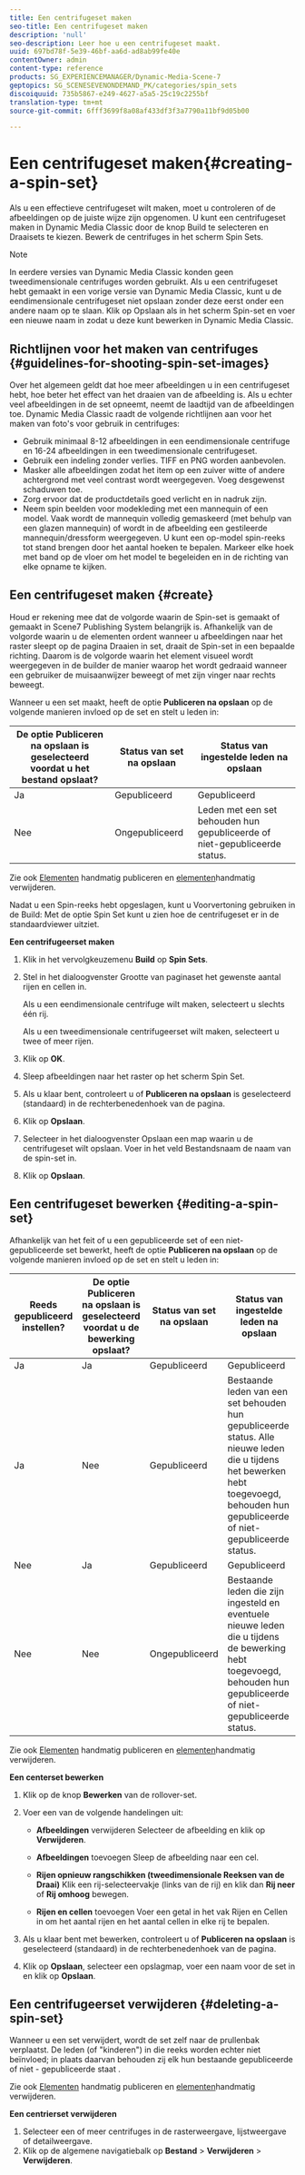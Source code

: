 ```yaml
---
title: Een centrifugeset maken
seo-title: Een centrifugeset maken
description: 'null'
seo-description: Leer hoe u een centrifugeset maakt.
uuid: 697bd78f-5e39-46bf-aa6d-ad8ab99fe40e
contentOwner: admin
content-type: reference
products: SG_EXPERIENCEMANAGER/Dynamic-Media-Scene-7
geptopics: SG_SCENESEVENONDEMAND_PK/categories/spin_sets
discoiquuid: 735b5867-e249-4627-a5a5-25c19c2255bf
translation-type: tm+mt
source-git-commit: 6fff3699f8a08af433df3f3a7790a11bf9d05b00

---
```



# Een centrifugeset maken{#creating-a-spin-set}

Als u een effectieve centrifugeset wilt maken, moet u controleren of de afbeeldingen op de juiste wijze zijn opgenomen. U kunt een centrifugeset maken in Dynamic Media Classic door de knop Build te selecteren en Draaisets te kiezen. Bewerk de centrifuges in het scherm Spin Sets.

>[!NOTE]
>
>In eerdere versies van Dynamic Media Classic konden geen tweedimensionale centrifuges worden gebruikt. Als u een centrifugeset hebt gemaakt in een vorige versie van Dynamic Media Classic, kunt u de eendimensionale centrifugeset niet opslaan zonder deze eerst onder een andere naam op te slaan. Klik op Opslaan als in het scherm Spin-set en voer een nieuwe naam in zodat u deze kunt bewerken in Dynamic Media Classic.

## Richtlijnen voor het maken van centrifuges {#guidelines-for-shooting-spin-set-images}

Over het algemeen geldt dat hoe meer afbeeldingen u in een centrifugeset hebt, hoe beter het effect van het draaien van de afbeelding is. Als u echter veel afbeeldingen in de set opneemt, neemt de laadtijd van de afbeeldingen toe. Dynamic Media Classic raadt de volgende richtlijnen aan voor het maken van foto&#39;s voor gebruik in centrifuges:

* Gebruik minimaal 8-12 afbeeldingen in een eendimensionale centrifuge en 16-24 afbeeldingen in een tweedimensionale centrifugeset.
* Gebruik een indeling zonder verlies. TIFF en PNG worden aanbevolen.
* Masker alle afbeeldingen zodat het item op een zuiver witte of andere achtergrond met veel contrast wordt weergegeven. Voeg desgewenst schaduwen toe.
* Zorg ervoor dat de productdetails goed verlicht en in nadruk zijn.
* Neem spin beelden voor modekleding met een mannequin of een model. Vaak wordt de mannequin volledig gemaskeerd (met behulp van een glazen mannequin) of wordt in de afbeelding een gestileerde mannequin/dressform weergegeven. U kunt een op-model spin-reeks tot stand brengen door het aantal hoeken te bepalen. Markeer elke hoek met band op de vloer om het model te begeleiden en in de richting van elke opname te kijken.

## Een centrifugeset maken {#create}

Houd er rekening mee dat de volgorde waarin de Spin-set is gemaakt of gemaakt in Scene7 Publishing System belangrijk is. Afhankelijk van de volgorde waarin u de elementen ordent wanneer u afbeeldingen naar het raster sleept op de pagina Draaien in set, draait de Spin-set in een bepaalde richting. Daarom is de volgorde waarin het element visueel wordt weergegeven in de builder de manier waarop het wordt gedraaid wanneer een gebruiker de muisaanwijzer beweegt of met zijn vinger naar rechts beweegt.

Wanneer u een set maakt, heeft de optie **Publiceren na opslaan** op de volgende manieren invloed op de set en stelt u leden in:

| De optie Publiceren na opslaan is geselecteerd voordat u het bestand opslaat? | Status van set na opslaan | Status van ingestelde leden na opslaan |
|--- |--- |--- |
| Ja | Gepubliceerd | Gepubliceerd |
| Nee | Ongepubliceerd | Leden met een set behouden hun gepubliceerde of niet-gepubliceerde status. |

Zie ook [Elementen](publishing-files.md#manually-publishing-assets) handmatig publiceren en [elementen](publishing-files.md#manually-unpublishing-assets)handmatig verwijderen.

Nadat u een Spin-reeks hebt opgeslagen, kunt u Voorvertoning gebruiken in de Build: Met de optie Spin Set kunt u zien hoe de centrifugeset er in de standaardviewer uitziet.

**Een centrifugeerset maken**

1. Klik in het vervolgkeuzemenu **Build** op **Spin Sets**.
1. Stel in het dialoogvenster Grootte van paginaset het gewenste aantal rijen en cellen in.

   Als u een eendimensionale centrifuge wilt maken, selecteert u slechts één rij.

   Als u een tweedimensionale centrifugeerset wilt maken, selecteert u twee of meer rijen.

1. Klik op **OK**.
1. Sleep afbeeldingen naar het raster op het scherm Spin Set.
1. Als u klaar bent, controleert u of **Publiceren na opslaan** is geselecteerd (standaard) in de rechterbenedenhoek van de pagina.
1. Klik op **Opslaan**.
1. Selecteer in het dialoogvenster Opslaan een map waarin u de centrifugeset wilt opslaan. Voer in het veld Bestandsnaam de naam van de spin-set in.
1. Klik op **Opslaan**.

## Een centrifugeset bewerken {#editing-a-spin-set}

Afhankelijk van het feit of u een gepubliceerde set of een niet-gepubliceerde set bewerkt, heeft de optie **Publiceren na opslaan** op de volgende manieren invloed op de set en stelt u leden in:

| Reeds gepubliceerd instellen? | De optie Publiceren na opslaan is geselecteerd voordat u de bewerking opslaat? | Status van set na opslaan | Status van ingestelde leden na opslaan |
|--- |--- |--- |--- |
| Ja | Ja | Gepubliceerd | Gepubliceerd |
| Ja | Nee | Gepubliceerd | Bestaande leden van een set behouden hun gepubliceerde status. Alle nieuwe leden die u tijdens het bewerken hebt toegevoegd, behouden hun gepubliceerde of niet-gepubliceerde status. |
| Nee | Ja | Gepubliceerd | Gepubliceerd |
| Nee | Nee | Ongepubliceerd | Bestaande leden die zijn ingesteld en eventuele nieuwe leden die u tijdens de bewerking hebt toegevoegd, behouden hun gepubliceerde of niet-gepubliceerde status. |

Zie ook [Elementen](publishing-files.md#manually-publishing-assets) handmatig publiceren en [elementen](publishing-files.md#manually-unpublishing-assets)handmatig verwijderen.

**Een centerset bewerken**

1. Klik op de knop **Bewerken** van de rollover-set.
1. Voer een van de volgende handelingen uit:

   * **Afbeeldingen** verwijderen Selecteer de afbeelding en klik op **Verwijderen**.

   * **Afbeeldingen** toevoegen Sleep de afbeelding naar een cel.

   * **Rijen opnieuw rangschikken (tweedimensionale Reeksen van de Draai)** Klik een rij-selecteervakje (links van de rij) en klik dan **Rij neer** of **Rij omhoog** bewegen.

   * **Rijen en cellen** toevoegen Voer een getal in het vak Rijen en Cellen in om het aantal rijen en het aantal cellen in elke rij te bepalen.

1. Als u klaar bent met bewerken, controleert u of **Publiceren na opslaan** is geselecteerd (standaard) in de rechterbenedenhoek van de pagina.
1. Klik op **Opslaan**, selecteer een opslagmap, voer een naam voor de set in en klik op **Opslaan**.

## Een centrifugeerset verwijderen {#deleting-a-spin-set}

Wanneer u een set verwijdert, wordt de set zelf naar de prullenbak verplaatst. De leden (of &quot;kinderen&quot;) in die reeks worden echter niet beïnvloed; in plaats daarvan behouden zij elk hun bestaande gepubliceerde of niet - gepubliceerde staat .

Zie ook [Elementen](publishing-files.md#manually-publishing-assets) handmatig publiceren en [elementen](publishing-files.md#manually-unpublishing-assets)handmatig verwijderen.

**Een centrierset verwijderen**

1. Selecteer een of meer centrifuges in de rasterweergave, lijstweergave of detailweergave.
1. Klik op de algemene navigatiebalk op **Bestand** > **Verwijderen** > **Verwijderen**.

